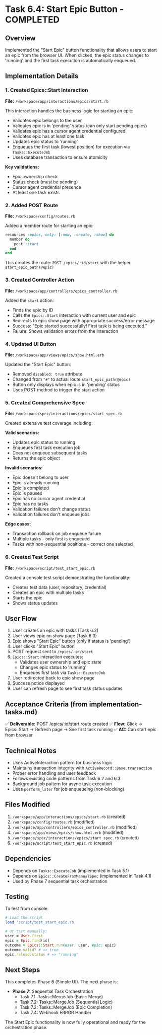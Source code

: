 # Task 6.4: Start Epic Button - COMPLETED

## Overview
Implemented the "Start Epic" button functionality that allows users to start an epic from the browser UI. When clicked, the epic status changes to 'running' and the first task execution is automatically enqueued.

## Implementation Details

### 1. Created Epics::Start Interaction
**File:** `/workspace/app/interactions/epics/start.rb`

This interaction handles the business logic for starting an epic:
- Validates epic belongs to the user
- Validates epic is in 'pending' status (can only start pending epics)
- Validates epic has a cursor agent credential configured
- Validates epic has at least one task
- Updates epic status to 'running'
- Enqueues the first task (lowest position) for execution via `Tasks::ExecuteJob`
- Uses database transaction to ensure atomicity

**Key validations:**
- Epic ownership check
- Status check (must be pending)
- Cursor agent credential presence
- At least one task exists

### 2. Added POST Route
**File:** `/workspace/config/routes.rb`

Added a member route for starting an epic:
```ruby
resources :epics, only: [:new, :create, :show] do
  member do
    post :start
  end
end
```

This creates the route: `POST /epics/:id/start` with the helper `start_epic_path(@epic)`

### 3. Created Controller Action
**File:** `/workspace/app/controllers/epics_controller.rb`

Added the `start` action:
- Finds the epic by ID
- Calls the `Epics::Start` interaction with current user and epic
- Redirects to epic show page with appropriate success/error message
- Success: "Epic started successfully! First task is being executed."
- Failure: Shows validation errors from the interaction

### 4. Updated UI Button
**File:** `/workspace/app/views/epics/show.html.erb`

Updated the "Start Epic" button:
- Removed `disabled: true` attribute
- Changed from `"#"` to actual route `start_epic_path(@epic)`
- Button only displays when epic is in 'pending' status
- Uses POST method to trigger the start action

### 5. Created Comprehensive Spec
**File:** `/workspace/spec/interactions/epics/start_spec.rb`

Created extensive test coverage including:

**Valid scenarios:**
- Updates epic status to running
- Enqueues first task execution job
- Does not enqueue subsequent tasks
- Returns the epic object

**Invalid scenarios:**
- Epic doesn't belong to user
- Epic is already running
- Epic is completed
- Epic is paused
- Epic has no cursor agent credential
- Epic has no tasks
- Validation failures don't change status
- Validation failures don't enqueue jobs

**Edge cases:**
- Transaction rollback on job enqueue failure
- Multiple tasks - only first is enqueued
- Tasks with non-sequential positions - correct one selected

### 6. Created Test Script
**File:** `/workspace/script/test_start_epic.rb`

Created a console test script demonstrating the functionality:
- Creates test data (user, repository, credential)
- Creates an epic with multiple tasks
- Starts the epic
- Shows status updates

## User Flow

1. User creates an epic with tasks (Task 6.2)
2. User views epic on show page (Task 6.3)
3. Epic shows "Start Epic" button (only if status is 'pending')
4. User clicks "Start Epic" button
5. POST request sent to `/epics/:id/start`
6. `Epics::Start` interaction executes:
   - Validates user ownership and epic state
   - Changes epic status to 'running'
   - Enqueues first task via `Tasks::ExecuteJob`
7. User redirected back to epic show page
8. Success notice displayed
9. User can refresh page to see first task status updates

## Acceptance Criteria (from implementation-tasks.md)

✅ **Deliverable:** POST /epics/:id/start route created
✅ **Flow:** Click → Epics::Start → Refresh page → See first task running
✅ **AC:** Can start epic from browser

## Technical Notes

- Uses ActiveInteraction pattern for business logic
- Maintains transaction integrity with `ActiveRecord::Base.transaction`
- Proper error handling and user feedback
- Follows existing code patterns from Task 6.2 and 6.3
- Background job pattern for async task execution
- Uses `perform_later` for job enqueueing (non-blocking)

## Files Modified

1. `/workspace/app/interactions/epics/start.rb` (created)
2. `/workspace/config/routes.rb` (modified)
3. `/workspace/app/controllers/epics_controller.rb` (modified)
4. `/workspace/app/views/epics/show.html.erb` (modified)
5. `/workspace/spec/interactions/epics/start_spec.rb` (created)
6. `/workspace/script/test_start_epic.rb` (created)

## Dependencies

- Depends on `Tasks::ExecuteJob` (implemented in Task 5.1)
- Depends on `Epics::CreateFromManualSpec` (implemented in Task 4.1)
- Used by Phase 7 sequential task orchestration

## Testing

To test from console:
```ruby
# Load the script
load 'script/test_start_epic.rb'

# Or test manually:
user = User.first
epic = Epic.find(id)
outcome = Epics::Start.run(user: user, epic: epic)
outcome.valid? # => true
epic.reload.status # => "running"
```

## Next Steps

This completes Phase 6 (Simple UI). The next phase is:
- **Phase 7:** Sequential Task Orchestration
  - Task 7.1: Tasks::MergeJob (Basic Merge)
  - Task 7.2: Tasks::MergeJob (Sequential Logic)
  - Task 7.3: Tasks::MergeJob (Epic Completion)
  - Task 7.4: Webhook ERROR Handler

The Start Epic functionality is now fully operational and ready for the orchestration phase.
